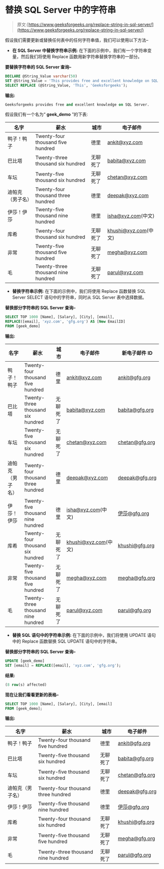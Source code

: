 # 替换 SQL Server 中的字符串

> 原文:[https://www.geeksforgeeks.org/replace-string-in-sql-server/](https://www.geeksforgeeks.org/replace-string-in-sql-server/)

假设我们需要更新或替换任何表中的任何字符串值，我们可以使用以下方法–

*   **在 SQL Server 中替换字符串示例:**
    在下面的示例中，我们有一个字符串变量，然后我们将使用 Replace 函数用新字符串替换字符串的一部分。

**要替换字符串的 SQL Server 查询–**

```sql
DECLARE @String_Value varchar(50)
SET @String_Value = 'This provides free and excellent knowledge on SQL Server.'
SELECT REPLACE (@String_Value, 'This', 'Geeksforgeeks');
```

**输出:**

```sql
Geeksforgeeks provides free and excellent knowledge on SQL Server.
```

假设我们有一个名为“ **geek_demo** ”的下表:

| 名字 | 薪水 | 城市 | 电子邮件 |
| --- | --- | --- | --- |
| 鸭子！鸭子 | Twenty-four thousand five hundred | 德里 | ankit@xyz.com |
| 巴比塔 | Twenty-three thousand six hundred | 无聊死了 | babita@xyz.com |
| 车坛 | Twenty-five thousand six hundred | 无聊死了 | chetan@xyz.com |
| 迪帕克（男子名） | Twenty-four thousand three hundred | 德里 | deepak@xyz.com |
| 伊莎！伊莎 | Twenty-five thousand nine hundred | 德里 | isha@xyz.com(中文) |
| 库希 | Twenty-four thousand six hundred | 无聊死了 | khushi@xyz.com(中文) |
| 非常 | Twenty-five thousand five hundred | 无聊死了 | megha@xyz.com |
| 毛 | Twenty-three thousand nine hundred | 无聊死了 | parul@xyz.com |

*   **替换字符串示例:**
    在下面的示例中，我们将使用 Replace 函数替换 SQL Server SELECT 语句中的字符串，同时从 SQL Server 表中选择数据。

**替换部分字符串的 SQL Server 查询–**

```sql
SELECT TOP 1000 [Name], [Salary], [City], [email], 
REPLACE([email], 'xyz.com', 'gfg.org') AS [New EmailID]
FROM [geek_demo]
```

**输出:**

| 名字 | 薪水 | 城市 | 电子邮件 | 新电子邮件 ID |
| --- | --- | --- | --- | --- |
| 鸭子！鸭子 | Twenty-four thousand five hundred | 德里 | ankit@xyz.com | ankit@gfg.org |
| 巴比塔 | Twenty-three thousand six hundred | 无聊死了 | babita@xyz.com | babita@gfg.org |
| 车坛 | Twenty-five thousand six hundred | 无聊死了 | chetan@xyz.com | chetan@gfg.org |
| 迪帕克（男子名） | Twenty-four thousand three hundred | 德里 | deepak@xyz.com | deepak@gfg.org |
| 伊莎！伊莎 | Twenty-five thousand nine hundred | 德里 | isha@xyz.com(中文) | 伊莎@gfg.org |
| 库希 | Twenty-four thousand six hundred | 无聊死了 | khushi@xyz.com(中文) | khushi@gfg.org |
| 非常 | Twenty-five thousand five hundred | 无聊死了 | megha@xyz.com | megha@gfg.org |
| 毛 | Twenty-three thousand nine hundred | 无聊死了 | parul@xyz.com | parul@gfg.org |

*   **替换 SQL 语句中的字符串示例:**
    在下面的示例中，我们将使用 UPDATE 语句中的 Replace 函数替换 SQL UPDATE 语句中的字符串。

**替换部分字符串的 SQL Server 查询–**

```sql
UPDATE [geek_demo]
SET [email] = REPLACE([email], 'xyz.com', 'gfg.org');
```

**结果:**

```sql
(8 row(s) affected)
```

**现在让我们看看更新的表格–**

```sql
SELECT TOP 1000 [Name], [Salary], [City], [email]
FROM [geek_demo];
```

**输出:**

| 名字 | 薪水 | 城市 | 电子邮件 |
| --- | --- | --- | --- |
| 鸭子！鸭子 | Twenty-four thousand five hundred | 德里 | ankit@gfg.org |
| 巴比塔 | Twenty-five thousand six hundred | 无聊死了 | babita@gfg.org |
| 车坛 | Twenty-five thousand six hundred | 无聊死了 | chetan@gfg.org |
| 迪帕克（男子名） | Twenty-four thousand three hundred | 德里 | deepak@gfg.org |
| 伊莎！伊莎 | Twenty-five thousand nine hundred | 德里 | 伊莎@gfg.org |
| 库希 | Twenty-four thousand six hundred | 无聊死了 | khushi@gfg.org |
| 非常 | Twenty-five thousand five hundred | 无聊死了 | megha@gfg.org |
| 毛 | Twenty-three thousand nine hundred | 无聊死了 | parul@gfg.org |